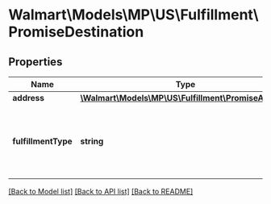 # Walmart\Models\MP\US\Fulfillment\PromiseDestination

## Properties

Name | Type | Description | Notes
------------ | ------------- | ------------- | -------------
**address** | [**\Walmart\Models\MP\US\Fulfillment\PromiseAddress**](PromiseAddress.md) |  |
**fulfillmentType** | **string** | Fulfillment Type of an order. Currently supported type : 'DELIVERY' |


[[Back to Model list]](./) [[Back to API list]](../../../../../README.md#supported-apis) [[Back to README]](../../../../../README.md)

